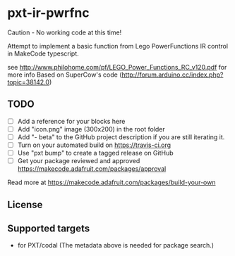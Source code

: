 # pxt-ir-pwrfnc

 Caution - No working code at this time!
 
 Attempt to implement a basic function from Lego PowerFunctions IR control
 in MakeCode typescript.
 
 see http://www.philohome.com/pf/LEGO_Power_Functions_RC_v120.pdf for more info 
 Based on SuperCow's code (http://forum.arduino.cc/index.php?topic=38142.0)

## TODO

- [ ] Add a reference for your blocks here
- [ ] Add "icon.png" image (300x200) in the root folder
- [ ] Add "- beta" to the GitHub project description if you are still iterating it.
- [ ] Turn on your automated build on https://travis-ci.org
- [ ] Use "pxt bump" to create a tagged release on GitHub
- [ ] Get your package reviewed and approved https://makecode.adafruit.com/packages/approval

Read more at https://makecode.adafruit.com/packages/build-your-own

## License



## Supported targets

* for PXT/codal
(The metadata above is needed for package search.)

